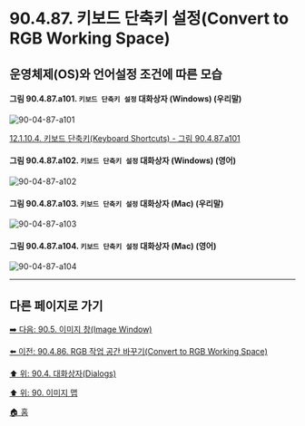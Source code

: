 # 90.4.87. 키보드 단축키 설정(Convert to RGB Working Space)
## 운영체제(OS)와 언어설정 조건에 따른 모습

<a id="90-04-87-a101"></a>

#### 그림 90.4.87.a101. `키보드 단축키 설정` 대화상자 (Windows) (우리말)
![90-04-87-a101](https://github.com/wonder13662/gimp/assets/15767104/7bc6c2be-e65c-453c-8566-d6d975d6d3f3)

[12.1.10.4. 키보드 단축키(Keyboard Shortcuts) - 그림 90.4.87.a101](./12-01-10-04-keyboard_shortcuts.md#90-04-87-a101)

<a id="90-04-87-a102"></a>

#### 그림 90.4.87.a102. `키보드 단축키 설정` 대화상자 (Windows) (영어)
![90-04-87-a102](https://github.com/wonder13662/gimp/assets/15767104/2d2cf5dc-9c31-4812-aea0-05410e1e63c8)

<a id="90-04-87-a103"></a>

#### 그림 90.4.87.a103. `키보드 단축키 설정` 대화상자 (Mac) (우리말)
![90-04-87-a103](https://github.com/wonder13662/gimp/assets/15767104/527d9362-38b4-4bbd-a814-9d98e47fb372)

<a id="90-04-87-a104"></a>

#### 그림 90.4.87.a104. `키보드 단축키 설정` 대화상자 (Mac) (영어)
![90-04-87-a104](https://github.com/wonder13662/gimp/assets/15767104/0330f563-f531-4b1e-8da5-fa565f72daa8)

***

## 다른 페이지로 가기

[➡️ 다음: 90.5. 이미지 창(Image Window)](./90-05-00-image_window.md)

[⬅️ 이전: 90.4.86. RGB 작업 공간 바꾸기(Convert to RGB Working Space)](./90-04-86-convert_to_rgb_working_space.md)

[⬆️ 위: 90.4. 대화상자(Dialogs)](./90-04-00-dialogs.md)

[⬆️ 위: 90. 이미지 맵](./90-00-image-map.md)

[🏠 홈](./00-home.md)
